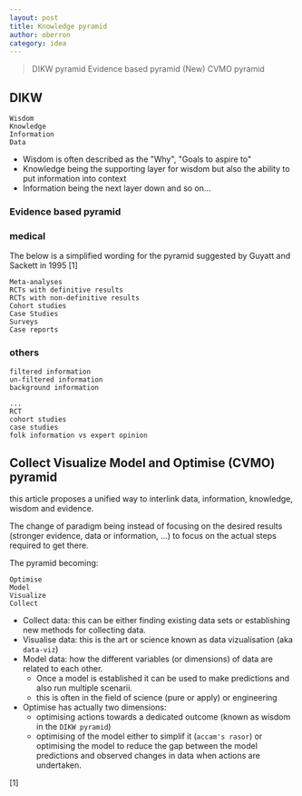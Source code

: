 ```yaml
---
layout: post
title: Knowledge pyramid
author: oberron
category: idea
---
```


> DIKW pyramid
> Evidence based pyramid
> (New) CVMO pyramid

## DIKW 

```pyramid
Wisdom
Knowledge
Information
Data
```

* Wisdom is often described as the "Why", "Goals to aspire to"
* Knowledge being the supporting layer for wisdom but also the ability to put information into context
* Information being the next layer down and so on...

### Evidence based pyramid 

### medical

The below is a simplified wording for the pyramid suggested by Guyatt and Sackett in 1995 [1]

```pyramid
Meta-analyses
RCTs with definitive results 
RCTs with non-definitive results 
Cohort studies
Case Studies
Surveys
Case reports
```

### others

```pyramid
filtered information
un-filtered information
background information
```

```pyramid
...
RCT
cohort studies
case studies
folk information vs expert opinion
```


## Collect Visualize Model and Optimise (CVMO) pyramid

this article proposes a unified way to interlink data, information, knowledge, wisdom and evidence.

The change of paradigm being instead of focusing on the desired results (stronger evidence, data or information, ...) to focus on the actual steps required to get there.

The pyramid becoming:

``` pyramid
Optimise
Model
Visualize
Collect
```

* Collect data: this can be either finding existing data sets or establishing new methods for collecting data.
* Visualise data: this is the art or science known as data vizualisation (aka `data-viz`)
* Model data: how the different variables (or dimensions) of data are related to each other. 
    * Once a model is established it can be used to make predictions and also run multiple scenarii.
    * this is often in the field of science (pure or apply) or engineering
* Optimise has actually two dimensions:
    * optimising actions towards a dedicated outcome (known as wisdom in the `DIKW pyramid`)
    * optimising of the model either to simplif it (`accam's rasor`) or optimising the model to reduce the gap between the model predictions and observed changes in data when actions are undertaken.

[1]
